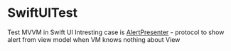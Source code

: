# SwiftUITest
Test MVVM in Swift UI
Intresting case is [AlertPresenter](https://github.com/ad1Dima/SwiftUITest/blob/main/Shared/Alert/AlertViewModel.swift#L11) - protocol to show alert from view model when VM knows nothing about View
